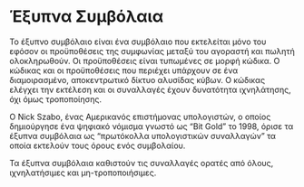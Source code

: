 # Έξυπνα Συμβόλαια

Το έξυπνο συμβόλαιο είναι ένα συμβόλαιο που εκτελείται μόνο του εφόσον οι προϋποθέσεις της συμφωνίας μεταξύ του αγοραστή και πωλητή ολοκληρωθούν. Οι προϋποθέσεις είναι τυπωμένες σε μορφή κώδικα. Ο κώδικας και οι προϋποθέσεις που περιέχει υπάρχουν σε ένα διαμοιρασμένο, αποκεντρωτικό δίκτυο αλυσίδας κύβων. Ο κώδικας ελέγχει την εκτέλεση και οι συναλλαγές έχουν δυνατότητα ιχνηλάτησης, όχι όμως τροποποίησης.

Ο Nick Szabo, ένας Αμερικανός επιστήμονας υπολογιστών, ο οποίος δημιούργησε ένα ψηφιακό νόμισμα γνωστό ως “Bit Gold” το 1998, όρισε τα έξυπνα συμβόλαια ως “πρωτόκολλα υπολογιστικών συναλλαγών” τα οποία εκτελούν τους όρους ενός συμβολαίου.

Τα έξυπνα συμβόλαια καθιστούν τις συναλλαγές ορατές από όλους, ιχνηλατήσιμες και μη-τροποποιήσιμες.
